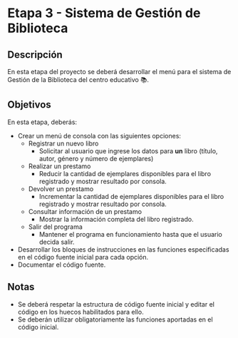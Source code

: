 # Etapa 3 - Sistema de Gestión de Biblioteca
## Descripción
En esta etapa del proyecto se deberá desarrollar el menú para el sistema de Gestión de la Biblioteca del centro educativo :books:.
## Objetivos
En esta etapa, deberás:
- Crear un menú de consola con las siguientes opciones:
    + Registrar un nuevo libro
         - Solicitar al usuario que ingrese los datos para **un** libro (título, autor, género y número de ejemplares)    
    + Realizar un prestamo
         - Reducir la cantidad de ejemplares disponibles para el libro registrado y mostrar resultado por consola.
    + Devolver un prestamo
         - Incrementar la cantidad de ejemplares disponibles para el libro registrado y mostrar resultado por consola.
    + Consultar información de un prestamo
         - Mostrar la información completa del libro registrado.
    + Salir del programa
        - Mantener el programa en funcionamiento hasta que el usuario decida salir.
- Desarrollar los bloques de instrucciones en las funciones especificadas en el código fuente inicial para cada opción.
- Documentar el código fuente.

## Notas
- Se deberá respetar la estructura de código fuente inicial y editar el código en los huecos habilitados para ello.
- Se deberán utilizar obligatoriamente las funciones aportadas en el código inicial.
